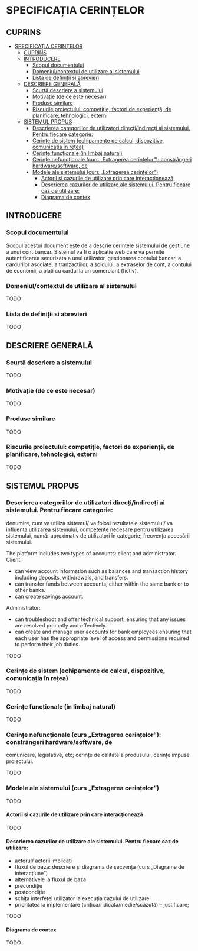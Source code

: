 # SPECIFICAȚIA CERINȚELOR

## CUPRINS
- [SPECIFICAȚIA CERINȚELOR](#specificația-cerințelor)
  - [CUPRINS](#cuprins)
  - [INTRODUCERE](#introducere)
    - [Scopul documentului](#scopul-documentului)
    - [Domeniul/contextul de utilizare al sistemului](#domeniulcontextul-de-utilizare-al-sistemului)
    - [Lista de definiții si abrevieri](#lista-de-definiții-si-abrevieri)
  - [DESCRIERE GENERALĂ](#descriere-generală)
    - [Scurtă descriere a sistemului](#scurtă-descriere-a-sistemului)
    - [Motivație (de ce este necesar)](#motivație-de-ce-este-necesar)
    - [Produse similare](#produse-similare)
    - [Riscurile proiectului: competiție, factori de experiență, de planificare, tehnologici, externi](#riscurile-proiectului-competiție-factori-de-experiență-de-planificare-tehnologici-externi)
  - [SISTEMUL PROPUS](#sistemul-propus)
    - [Descrierea categoriilor de utilizatori direcți/indirecți ai sistemului. Pentru fiecare categorie:](#descrierea-categoriilor-de-utilizatori-direcțiindirecți-ai-sistemului-pentru-fiecare-categorie)
    - [Cerințe de sistem (echipamente de calcul, dispozitive, comunicația în rețea)](#cerințe-de-sistem-echipamente-de-calcul-dispozitive-comunicația-în-rețea)
    - [Cerințe funcționale (in limbaj natural)](#cerințe-funcționale-in-limbaj-natural)
    - [Cerințe nefuncționale (curs „Extragerea cerințelor”): constrângeri hardware/software, de](#cerințe-nefuncționale-curs-extragerea-cerințelor-constrângeri-hardwaresoftware-de)
    - [Modele ale sistemului (curs „Extragerea cerințelor”)](#modele-ale-sistemului-curs-extragerea-cerințelor)
      - [Actorii si cazurile de utilizare prin care interacționează](#actorii-si-cazurile-de-utilizare-prin-care-interacționează)
      - [Descrierea cazurilor de utilizare ale sistemului. Pentru fiecare caz de utilizare:](#descrierea-cazurilor-de-utilizare-ale-sistemului-pentru-fiecare-caz-de-utilizare)
      - [Diagrama de contex](#diagrama-de-contex)


## INTRODUCERE
### Scopul documentului

Scopul acestui document este de a descrie cerintele sistemului de gestiune a unui cont bancar. Sistemul va fi o aplicatie web care va permite 
autentificarea securizata a unui utilizator, gestionarea contului bancar, a cardurilor asociate, a tranzactiilor, a soldului, a extraselor de cont, a contului de economii, a plati cu cardul la un comerciant (fictiv).

### Domeniul/contextul de utilizare al sistemului
TODO 

### Lista de definiții si abrevieri
TODO 

## DESCRIERE GENERALĂ
### Scurtă descriere a sistemului
TODO 

### Motivație (de ce este necesar)
TODO 

### Produse similare
TODO 

### Riscurile proiectului: competiție, factori de experiență, de planificare, tehnologici, externi
TODO 

## SISTEMUL PROPUS

### Descrierea categoriilor de utilizatori direcți/indirecți ai sistemului. Pentru fiecare categorie: 
denumire, cum va utiliza sistemul/ va folosi rezultatele sistemului/ va influenta utilizarea 
sistemului, competente necesare pentru utilizarea sistemului, număr aproximativ de 
utilizatori în categorie; frecvența accesării sistemului.

The platform includes two types of accounts: client and administrator.
Client:
- can view account information such as balances and transaction history including deposits, withdrawals, and transfers.    
- can transfer funds between accounts, either within the same bank or to other banks.
- can create savings account.


Administrator:
- can troubleshoot and offer technical support, ensuring that any issues are resolved promptly and effectively.
- can create and manage user accounts for bank employees ensuring that each user has the appropriate level of access and permissions required to perform their job duties.




TODO 

### Cerințe de sistem (echipamente de calcul, dispozitive, comunicația în rețea)
TODO 

### Cerințe funcționale (in limbaj natural)
TODO 

### Cerințe nefuncționale (curs „Extragerea cerințelor”): constrângeri hardware/software, de 
comunicare, legislative, etc; cerințe de calitate a produsului, cerințe impuse proiectului.

TODO 

### Modele ale sistemului (curs „Extragerea cerințelor”)
TODO 

#### Actorii si cazurile de utilizare prin care interacționează
TODO 

#### Descrierea cazurilor de utilizare ale sistemului. Pentru fiecare caz de utilizare: 
- actorul/ actorii implicați
- fluxul de baza: descriere și diagrama de secvența (curs „Diagrame de interacțiune”)
- alternativele la fluxul de baza
- precondiție
- postcondiție
- schița interfeței utilizator la execuția cazului de utilizare
- prioritatea la implementare (critica/ridicata/medie/scăzută) – justificare;

TODO 

#### Diagrama de contex
TODO 
